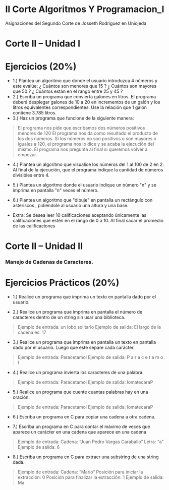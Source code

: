# II Corte Algoritmos Y Programacion_I
Asignaciones del Segundo Corte  de Josseth Rodriguez en Uniojeda

# Corte II – Unidad I
# Ejercicios (20%) 
- 1.) Plantea un algoritmo que donde el usuario introduzca 4 números y este evalúe: ¿ Cuántos son menores que 15 ? ¿ Cuántos son mayores que 50 ? ¿ Cuántos están en el rango entre 25 y 45 ?
- 2.) Escriba un programa que convierta galones en litros. El programa deberá desplegar galones de 10 a 20 en incrementos de un galón y los litros equivalentes correspondientes. Use la relación que 1 galón contiene 3.785 litros.
- 3.) Haz un programa que funcione de la siguiente manera:
 > El programa nos pide que escribamos dos números positivos menores de 120 
  El programa nos da como resultado el producto de los dos números. 
  Si los números no son positivos o son mayores o iguales a 120, el programa nos lo dice y se acaba la ejecución del mismo. 
   El programa nos pregunta al final si queremos volver a empezar. 
- 4.) Plantea un algoritmo que visualice los números del 1 al 100 de 2 en 2. Al final de la ejecución, que el programa indique la cantidad de números divisibles entre 4.
- 5.) Plantea un algoritmo donde el usuario indique un número "n" y se imprima en pantalla "n" veces el número.
- 6.) Plantea un algoritmo que "dibuje" en pantalla un rectángulo con asteriscos , pidiéndole al usuario una altura y una base.

- Extra: Se desea leer 10 calificaciones aceptando únicamente las calificaciones que estén en el rango de 0 a 10. Al final sacar el promedio de las calificaciones

# Corte II – Unidad II
### Manejo de Cadenas de Caracteres.

# Ejercicios Prácticos (20%)

- 1.) Realice un programa que imprima un texto en pantalla dado por el usuario.

- 2.) Realice un programa que imprima en pantalla el número de caracteres dentro
de un string sin usar una biblioteca.
>Ejemplo de entrada: un lobo solitario
Ejemplo de salida: El largo de la cadena es: 17
- 3.) Realice un programa que imprima en pantalla un texto en pantalla dado por el usuario. Luego que este separe cada carácter.
>Ejemplo de entrada: Paracetamol
Ejemplo de salida: P a r a c e t a m o l
- 4.) Realice un programa invierta los caracteres de una palabra.
>Ejemplo de entrada: Paracetamol
Ejemplo de salida: lomatecaraP
- 5.) Realice un programa que cuente cuantas palabras hay en una oración.
>Ejemplo de entrada: Paracetamol
Ejemplo de salida: lomatecaraP
- 6.) Escriba un programa en C para copiar una cadena a otra cadena.

- 7.) Escriba un programa en C para contar el máximo de veces que aparece un carácter en una cadena que aparece en una cadena
>Ejemplo de entrada:
Cadena: “Juan Pedro Vargas Caraballo”
Letra: “a”
>Ejemplo de salida: 6
- 8.) Escriba un programa en C para extraer una substring de una string dada.
>Ejemplo de entrada:
Cadena: “Mario”
Posición para iniciar la extracción: 0
Posición para finalizar la extracción: 1
Ejemplo de salida:
Ma
